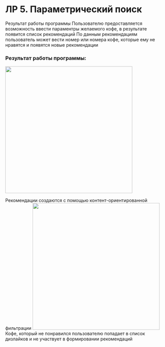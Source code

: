 # ЛР 5. Параметрический поиск




Результат работы программы
Пользователю предоставляется возможность ввести параментры желаемого кофе, в результате появится список рекомендаций
По данным рекомендациям пользователь может вести номер или номера кофе, которые ему не нравятся и появятся новые рекомендации


### Результат работы программы:
 
<img src="https://i.ibb.co/BLNHzLc/image.png" width="400" />

Рекомендации создаются с помощью контент-ориентированной фильтрации
<img src="https://i.ibb.co/VWCb3Fc/image.png" width="400" />
Кофе, который не понравился пользователю попадает в список дизлайков и не участвует в формировании рекомендаций
